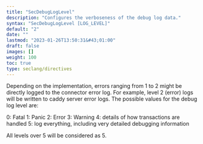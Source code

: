 ```yaml
---
title: "SecDebugLogLevel"
description: "Configures the verboseness of the debug log data."
syntax: "SecDebugLogLevel [LOG_LEVEL]"
default: "2"
date: ""
lastmod: "2023-01-26T13:50:31&#43;01:00"
draft: false
images: []
weight: 100
toc: true
type: seclang/directives
---
```


Depending on the implementation, errors ranging from 1 to 2 might be directly
logged to the connector error log. For example, level 2 (error) logs will be
written to caddy server error logs.
The possible values for the debug log level are:

0: Fatal
1: Panic
2: Error
3: Warning
4: details of how transactions are handled
5: log everything, including very detailed debugging information

All levels over 5 will be considered as 5.

